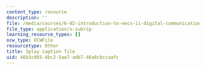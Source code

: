 ```yaml
---
content_type: resource
description: ''
file: /media/courses/6-02-introduction-to-eecs-ii-digital-communication-systems-fall-2012/46b3c8654bc25ae7adb746a8cbccaafc_EG6PPYma050.vtt
file_type: application/x-subrip
learning_resource_types: []
ocw_type: OCWFile
resourcetype: Other
title: 3play caption file
uid: 46b3c865-4bc2-5ae7-adb7-46a8cbccaafc
---
```

